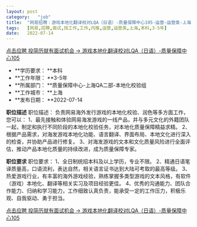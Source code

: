 ```yaml
---
layout:	post
category:	"job"
title:	"网易招聘：游戏本地化翻译校对LQA（日语）-质量保障中心105-运营-运营类-上海本科3-5年"
tags:	[网易,招聘,面试,找工作,工作,内推,运营,运营类,上海,本科,3-5年]
date:	2022-07-14
---
```


[点击应聘 投简历就有面试机会 -> 游戏本地化翻译校对LQA（日语）-质量保障中心105](http://mobile.bole.netease.com/bole/boleDetail?id=37377&employeeId=346f03c3cda5f04c&key=all)



- **学历要求： **本科
- **工作年限： **3-5年
- **所属部门： **质量保障中心-上海QA二部-本地化校验组
- **工作城市： **上海
- **发布日期： **2022-07-14



**职位描述**
职位描述：
负责网易海外发行游戏的本地化校验、润色等多方面工作，您可以：
1、最先接触和体验网易海发游戏的一线产品，并与多元文化的外籍团队一起，制定和执行不同阶段的本地化校验任务，对本地化质量保障精益求精。 
2、根据产品需求，对海发游戏本地化功能、语言翻译、界面布局、本地文化进行深入的检查，并协助产品进行修复。 
3、对海发游戏的文本和文化质量风险进行全面评估，推动产品本地化质量的持续改进，成为质量保障专家。 





**职位要求**
职位要求： 
1、全日制统招本科及以上学历，专业不限。 
2、精通日语笔译质量高，口语流利，表达自然，相关语言证书达到大陆可考取的最高等级。 
3、热爱游戏行业，有丰富的海外游戏经验，熟练掌握多类型游戏的文本风格，有软件（游戏）本地化、翻译等相关实习及项目经验更佳。 
4、优秀的沟通能力、团队合作能力、归纳和学习能力，工作细致认真负责，能承受一定的工作压力，积极乐观、自我驱动、勇于担当。



[点击应聘 投简历就有面试机会 -> 游戏本地化翻译校对LQA（日语）-质量保障中心105](http://mobile.bole.netease.com/bole/boleDetail?id=37377&employeeId=346f03c3cda5f04c&key=all)
